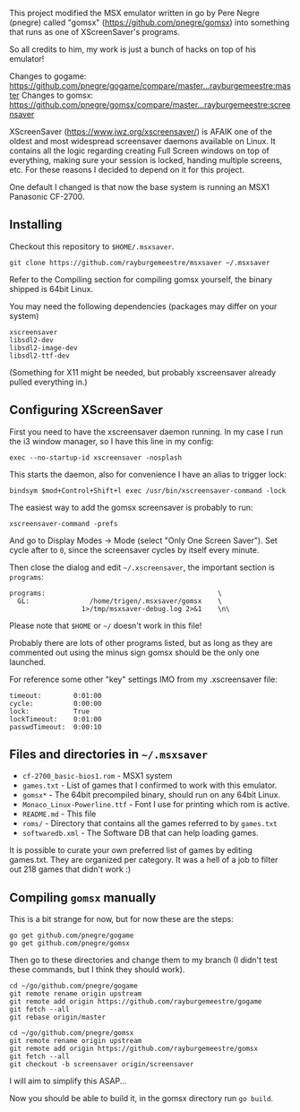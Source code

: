 This project modified the MSX emulator written in go by Pere Negre (pnegre)
called "gomsx" (https://github.com/pnegre/gomsx) into something that runs as
one of XScreenSaver's programs.

So all credits to him, my work is just a bunch of hacks on top of his emulator!

Changes to gogame: https://github.com/pnegre/gogame/compare/master...rayburgemeestre:master
Changes to gomsx: https://github.com/pnegre/gomsx/compare/master...rayburgemeestre:screensaver

XScreenSaver (https://www.jwz.org/xscreensaver/) is AFAIK one of the oldest and
most widespread screensaver daemons available on Linux. It contains all the
logic regarding creating Full Screen windows on top of everything, making sure
your session is locked, handing multiple screens, etc. For these reasons I
decided to depend on it for this project.

One default I changed is that now the base system is running an MSX1 Panasonic
CF-2700.

## Installing

Checkout this repository to `$HOME/.msxsaver`.

    git clone https://github.com/rayburgemeestre/msxsaver ~/.msxsaver

Refer to the Compiling section for compiling gomsx yourself, the binary shipped
is 64bit Linux.

You may need the following dependencies (packages may differ on your system)

    xscreensaver
    libsdl2-dev
    libsdl2-image-dev
    libsdl2-ttf-dev

(Something for X11 might be needed, but probably xscreensaver already pulled everything in.)

## Configuring XScreenSaver

First you need to have the xscreensaver daemon running. In my case I run the i3
window manager, so I have this line in my config:

    exec --no-startup-id xscreensaver -nosplash

This starts the daemon, also for convenience I have an alias to trigger lock:

    bindsym $mod+Control+Shift+l exec /usr/bin/xscreensaver-command -lock

The easiest way to add the gomsx screensaver is probably to run:

    xscreensaver-command -prefs

And go to Display Modes -> Mode (select "Only One Screen Saver"). Set cycle
after to `0`, since the screensaver cycles by itself every minute.

Then close the dialog and edit `~/.xscreensaver`, the important section is
`programs`:

    programs:                                           \
      GL:               /home/trigen/.msxsaver/gomsx    \
                      1>/tmp/msxsaver-debug.log 2>&1    \n\

Please note that `$HOME` or `~/` doesn't work in this file!

Probably there are lots of other programs listed, but as long as they are
commented out using the minus sign gomsx should be the only one launched.

For reference some other "key" settings IMO from my .xscreensaver file:

    timeout:        0:01:00
    cycle:          0:00:00
    lock:           True
    lockTimeout:    0:01:00
    passwdTimeout:  0:00:10

## Files and directories in `~/.msxsaver`

- `cf-2700_basic-bios1.rom` - MSX1 system
- `games.txt` - List of games that I confirmed to work with this emulator.
- `gomsx*` - The 64bit precompiled binary, should run on any 64bit Linux.
- `Monaco_Linux-Powerline.ttf` - Font I use for printing which rom is active.
- `README.md` - This file
- `roms/` - Directory that contains all the games referred to by `games.txt`
- `softwaredb.xml` - The Software DB that can help loading games.

It is possible to curate your own preferred list of games by editing games.txt.
They are organized per category.
It was a hell of a job to filter out 218 games that didn't work :)

## Compiling `gomsx` manually

This is a bit strange for now, but for now these are the steps:

    go get github.com/pnegre/gogame
    go get github.com/pnegre/gomsx

Then go to these directories and change them to my branch (I didn't test these
commands, but I think they should work).

    cd ~/go/github.com/pnegre/gogame
    git remote rename origin upstream
    git remote add origin https://github.com/rayburgemeestre/gogame
    git fetch --all
    git rebase origin/master

    cd ~/go/github.com/pnegre/gomsx
    git remote rename origin upstream
    git remote add origin https://github.com/rayburgemeestre/gomsx
    git fetch --all
    git checkout -b screensaver origin/screensaver

I will aim to simplify this ASAP...

Now you should be able to build it, in the gomsx directory run `go build`.

